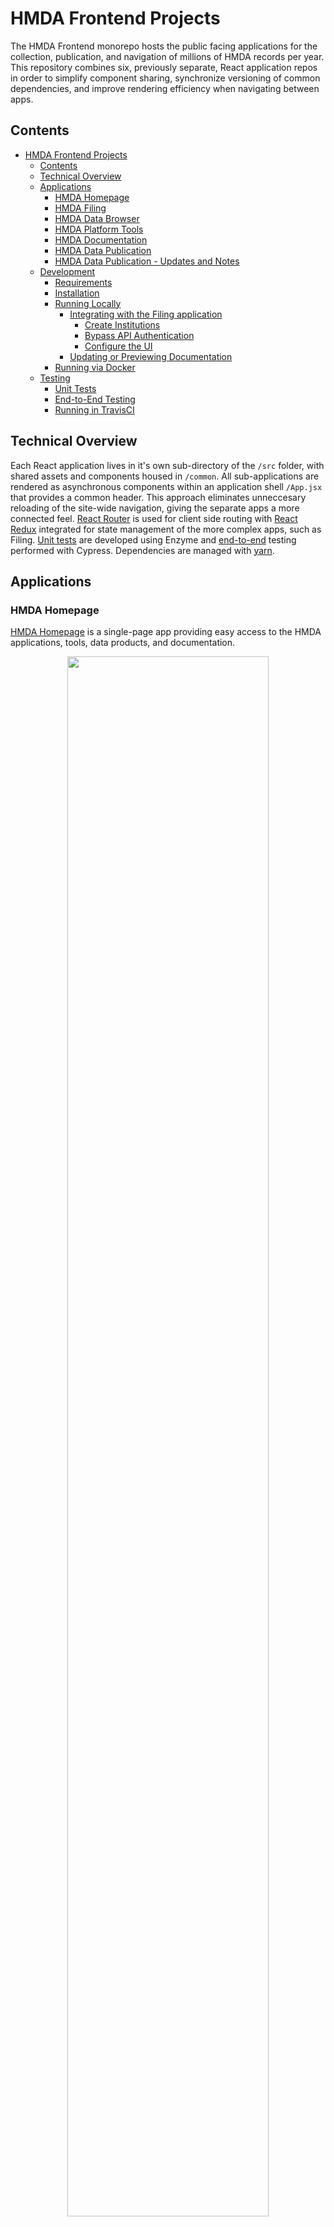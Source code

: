 # HMDA Frontend Projects

The HMDA Frontend monorepo hosts the public facing applications for the collection, publication, and navigation of millions of HMDA records per year.  This repository combines six, previously separate, React application repos in order to simplify component sharing, synchronize versioning of common dependencies, and improve rendering efficiency when navigating between apps. 

## Contents
- [HMDA Frontend Projects](#hmda-frontend-projects)
  * [Contents](#contents)
  * [Technical Overview](#technical-overview)
  * [Applications](#applications)
    + [HMDA Homepage](#hmda-homepage)
    + [HMDA Filing](#hmda-filing)
    + [HMDA Data Browser](#hmda-data-browser)
    + [HMDA Platform Tools](#hmda-platform-tools)
    + [HMDA Documentation](#hmda-documentation)
    + [HMDA Data Publication](#hmda-data-publication)
    + [HMDA Data Publication - Updates and Notes](#hmda-data-publication---updates-and-notes)
  * [Development](#development)
    + [Requirements](#requirements)
    + [Installation](#installation)
    + [Running Locally](#running-locally)
      - [Integrating with the Filing application](#integrating-with-the-filing-application)
        * [Create Institutions](#create-institutions)
        * [Bypass API Authentication](#bypass-api-authentication)
        * [Configure the UI](#configure-the-ui)
      - [Updating or Previewing Documentation](#updating-or-previewing-documentation)
    + [Running via Docker](#running-via-docker)
  * [Testing](#testing)
    + [Unit Tests](#unit-tests)
    + [End-to-End Testing](#end-to-end-testing)
    + [Running in TravisCI](#running-in-travisci)

## Technical Overview
Each React application lives in it's own sub-directory of the `/src` folder, with shared assets and components housed in `/common`. All sub-applications are rendered as asynchronous components within an application shell `/App.jsx` that provides a common header.  This approach eliminates unneccesary reloading of the site-wide navigation, giving the separate apps a more connected feel.  [React Router](https://reacttraining.com/react-router/) is used for client side routing with [React Redux](https://redux.js.org/) integrated for state management of the more complex apps, such as Filing.  [Unit tests](#unit-tests) are developed using Enzyme and [end-to-end](#end-to-end-testing) testing performed with Cypress. Dependencies are managed with [yarn](https://classic.yarnpkg.com/en/).

## Applications

### HMDA Homepage
[HMDA Homepage](https://ffiec.cfpb.gov/) is a single-page app providing easy access to the HMDA applications, tools, data products, and documentation.

<a href='./readme-files/hmda-homepage.png' alt='HMDA Homepage'>
  <p align='center'>
    <img src='./readme-files/hmda-homepage.png' width='80%'  overflow='scroll'/>
  </p>
</a>

### HMDA Filing
The [HMDA Filing Platform UI](https://ffiec.cfpb.gov/filing/) allows lending institutions to submit HMDA records, resolve errors, verify edits, review submission status and history, and sign submissions.

<a href='./readme-files/hmda-filing.png' alt='HMDA Filing Overview'>
  <p align='center'>
    <img src='./readme-files/hmda-filing.png' width='80%'  overflow='scroll'/>
  </p>
</a>


### HMDA Data Browser
The [HMDA Data Browser](https://ffiec.cfpb.gov/data-browser/) enables users to easily filter and download aggregated HMDA datasets.  

<a href='./readme-files/hmda-data-browser.gif' alt='HMDA Data Browser'>
  <p align='center'>
    <img src='./readme-files/hmda-data-browser.gif' width='80%'  overflow='scroll'/>
  </p>
</a>

### HMDA Platform Tools
The [HMDA Platform Tools](https://ffiec.cfpb.gov/tools/) assist filers in the preparation of submission data, including calculation of Rate Spread, generation and validation of Check Digits, as well as submission file generation and format verification.

<a href='./readme-files/hmda-tools.png' alt='HMDA Platform Tools'>
  <p align='center'>
    <img src='./readme-files/hmda-tools.png' width='80%'  overflow='scroll'/>
  </p>
</a>

### HMDA Documentation
The [HMDA Documentation](https://ffiec.cfpb.gov/documentation/) site provides product FAQs, detailed Filing instructions, data publication schema and usage guides, as well as direction for using the HMDA Tools. Documentation content is hosted as easily editable Markdown files, loaded on-demand with the Fetch API, and rendered dynamically using the markdown-to-jsx library. This allows updates to be pushed to Production without a project redeployment. 

<a href='./readme-files/hmda-documentation.png' alt='HMDA Documentation'>
  <p align='center'>
    <img src='./readme-files/hmda-documentation.png' width='80%'  overflow='scroll'/>
  </p>
</a>

### HMDA Data Publication
[HMDA Data Publication](https://ffiec.cfpb.gov/data-publication/) provides datasets and reports of HMDA data collected in or after 2017 which, combined with [Census](https://www.ffiec.gov/censusproducts.htm) demographic data, can be used for data analysis purposes.

<a href='./readme-files/hmda-data-publication.png' alt='HMDA Data Publication'>
  <p align='center'>
    <img src='./readme-files/hmda-data-publication.png' width='80%'  overflow='scroll'/>
  </p>
</a>

### HMDA Data Publication - Updates and Notes
[Publication Updates and Notes](https://ffiec.cfpb.gov/data-publication/updates) provides a searchable change log of updates, releases, and corrections to published HMDA Data. Visit the [Updates and Notes FAQ](./src/data-publication/ChangeLog/README.md) for details.

<a href='./readme-files/hmda-data-publication-updates.png' alt='HMDA Data Publication'>
  <p align='center'>
    <img src='./readme-files/hmda-data-publication-updates.png' width='80%'  overflow='scroll'/>
  </p>
</a>

## Development
### Requirements
 - Node >= v12.4.1 
 - Yarn

### Installation
  - Clone repo
  - Run `yarn` from repo root to install depencencies

### Running Locally
Several components of the Frontend (ex. Filing, Data Browser) require a connection to the [HMDA Platform](https://github.com/cfpb/hmda-platform) in order to operate.  You can find instructions for the running the HMDA Platform locally [here](https://github.com/cfpb/hmda-platform#running-with-sbt).

HMDA Help requires a connection to the [HMDA Institutions API](https://github.com/cfpb/hmda-platform/tree/master/institutions-api) in order to operate.  You can find instructions for the running the HMDA Institutions API locally [in the README](https://github.com/cfpb/hmda-platform/blob/master/institutions-api/README.md).  Note that having the HMDA Platform running is a pre-requisite to starting the HDMA Institutions API. 

If your development does not require this integration, `yarn start` will run the development server, opening a browser window to http://localhost:3000.

#### Integrating with the Filing application
By default, the locally running [Frontend is configured to use the Filing API](https://github.com/cfpb/hmda-frontend/blob/master/package.json#L65) from the locally running Platform.  In order to go through the Filing process, there are a few elements that need to be completed first:
- Create Institutions (Platform)
- Bypass API authentication (Platform)
- Configure the UI (Frontend)

##### Create Institutions
Before you can submit a Filing you need to have an Institution created on the Platform for each year you want to test.  The following command will generate the required data for the default test Institution, for all currently available filing periods.  You need to have the HMDA Platform started before running this command:
```
yarn ci-data
```

To create data for an Institution other than the default `FRONTENDTESTBANK9999`, you can modify `cypress/ci/config/institutions.json` and rerun the above command.

This Institution loading needs to be done each time the HMDA Platform is restarted.

##### Bypass API Authentication
On the Platform, you will need to set an environment variable to prevent the API from requiring an authentication token for incoming requests.  If already running, you will need to restart the Platform.
```
export HMDA_RUNTIME_MODE=dev
```

##### Configure the UI

If you will be testing against an Institution that is not the default, you can configure this via a `REACT_APP_*` variable:
```
REACT_APP_LEIS=INSTITUTION1,INSTITUTION2
```

Second, you will need to bypass Frontend authentication.  This is most easily done by running the Frontend the way we do in a Continuous Integration environment:
```
yarn ci
```

To combine these configuration options
```
REACT_APP_LEIS=INSTITUTION1,INSTITUTION2 yarn ci
```

You can now visit the filing application at http://localhost:3000/filing.


#### Updating or Previewing Documentation
In production, Markdown files for documentation are served from Github and dynamically rendered in the application. This architecture makes it difficult to preview changes made locally. 

The script `yarn run dev-docs` will copy `/src/documentation/markdown` to `/public/markdown` for local preview. Files copied into the `/public/markdown` folder are ignored by git to avoid duplication.

### Running via Docker

To see the application running in a container you can run:

```
docker build -t hmda/hmda-frontend .
docker run -p 8080:8080 hmda/hmda-frontend
```

To build using docker-compose:
```
docker-compose build
```

## Testing
### Unit Tests
```
yarn test
```

[Enzyme](https://enzymejs.github.io/enzyme/) enables isolated testing of React components. Unit tests providing verification of feature implementation while also serving as suite of regression tests.  

### End-to-End Testing
```
yarn run cypress run
```
[Cypress](https://www.cypress.io/) is used to perform end-to-end testing of the filing application, tools, data publication products, and data browser.  It mimicks a user's interaction with the site and allows for rapid, automated system validation of project deployments. 

![Cypress automated filing test](./readme-files/filing-2020-q1-cypress.gif)

### Running in TravisCI
[TravisCI](https://travis-ci.com/github/cfpb/hmda-frontend) is configured to automatically build and test each pull request to the Frontend repo.  This includes running the [HMDA Platform](https://github.com/cfpb/hmda-platform) within the TravisCI virtual machine to enable testing of the Filing application. All mandatory environment variables are configured in the [.travis.yml](https://github.com/cfpb/hmda-frontend/blob/master/.travis.yml) file.

Generation of video recordings is disabled by default using TravisCI environment variables.  
```
CONFIG="--config video=false"
```
In the event that you need to review video to help debug CI failures, update the environment configuration as follows.  This will save the video output to the [Cypress Dashboard](https://dashboard.cypress.io/projects/uk89dv/runs).
```
CONFIG="--config video=true"
RECORD="--record"
CYPRESS_RECORD_KEY=<Configured in TravisCI>
```
